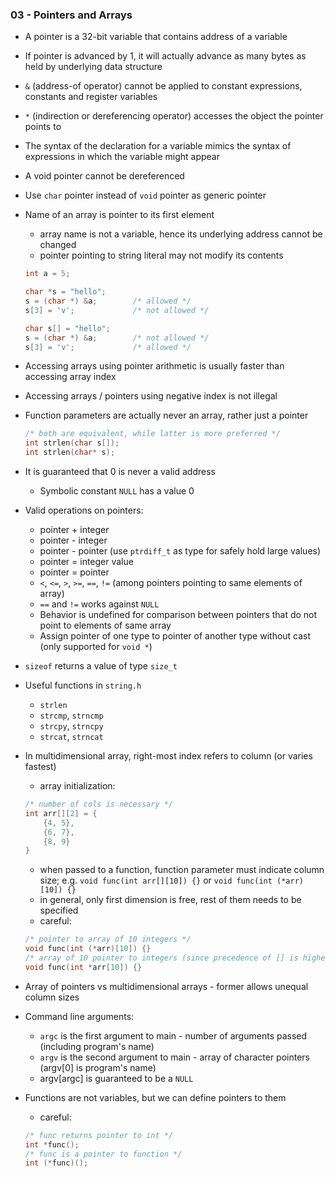 ### 03 - Pointers and Arrays

- A pointer is a 32-bit variable that contains address of a variable

- If pointer is advanced by 1, it will actually advance as many bytes as held by underlying data structure

- `&` (address-of operator) cannot be applied to constant expressions, constants and register variables

- `*` (indirection or dereferencing operator) accesses the object the pointer points to

- The syntax of the declaration for a variable mimics the syntax of expressions in which the variable might appear

- A void pointer cannot be dereferenced

- Use `char` pointer instead of `void` pointer as generic pointer

- Name of an array is pointer to its first element
    * array name is not a variable, hence its underlying address cannot be changed
    * pointer pointing to string literal may not modify its contents
    ```c
    int a = 5;

    char *s = "hello";
    s = (char *) &a;        /* allowed */
    s[3] = 'v';             /* not allowed */

    char s[] = "hello";
    s = (char *) &a;        /* not allowed */
    s[3] = 'v';             /* allowed */
    ```

- Accessing arrays using pointer arithmetic is usually faster than accessing array index

- Accessing arrays / pointers using negative index is not illegal

- Function parameters are actually never an array, rather just a pointer
    ```c
    /* both are equivalent, while latter is more preferred */
    int strlen(char s[]);
    int strlen(char* s);
    ```

- It is guaranteed that 0 is never a valid address
    * Symbolic constant `NULL` has a value 0

- Valid operations on pointers:
    * pointer + integer
    * pointer - integer
    * pointer - pointer (use `ptrdiff_t` as type for safely hold large values)
    * pointer = integer value
    * pointer = pointer
    * `<`, `<=`, `>`, `>=`, `==`, `!=` (among pointers pointing to same elements of array)
    * `==` and `!=` works against `NULL`
    * Behavior is undefined for comparison between pointers that do not point to elements of same array
    * Assign pointer of one type to pointer of another type without cast (only supported for `void *`)

- `sizeof` returns a value of type `size_t`

- Useful functions in `string.h`
    * `strlen`
    * `strcmp`, `strncmp`
    * `strcpy`, `strncpy`
    * `strcat`, `strncat`

- In multidimensional array, right-most index refers to column (or varies fastest)
    * array initialization:
    ```c
    /* number of cols is necessary */
    int arr[][2] = {
        {4, 5},
        {6, 7},
        {8, 9}
    }
    ```
    * when passed to a function, function parameter must indicate column size; e.g. `void func(int arr[][10]) {}` or `void func(int (*arr)[10]) {}`
    * in general, only first dimension is free, rest of them needs to be specified
    * careful:
    ```c
    /* pointer to array of 10 integers */
    void func(int (*arr)[10]) {}
    /* array of 10 pointer to integers (since precedence of [] is higher than *) */
    void func(int *arr[10]) {}
    ```

- Array of pointers vs multidimensional arrays - former allows unequal column sizes

- Command line arguments:
    * `argc` is the first argument to main - number of arguments passed (including program's name)
    * `argv` is the second argument to main - array of character pointers (argv[0] is program's name)
    * argv[argc] is guaranteed to be a `NULL`

- Functions are not variables, but we can define pointers to them
    * careful:
    ```c
    /* func returns pointer to int */
    int *func();
    /* func is a pointer to function */
    int (*func)();
    ```